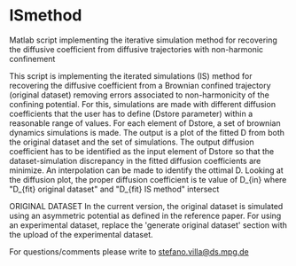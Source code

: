 # ISmethod
Matlab script implementing the iterative simulation method for recovering the diffusive coefficient from diffusive trajectories with non-harmonic confinement

This script is implementing the iterated simulations (IS) method for recovering the diffusive coefficient from a Brownian confined trajectory (original dataset) removing errors associated to non-harmonicity of the confining potential. For this, simulations are made with different diffusion coefficients that the user has to define (Dstore parameter) within a reasonable range of values.
For each element of Dstore, a set of brownian dynamics simulations is made. The  output is a plot of the fitted D from both the original dataset and the set of simulations. The output diffusion coefficient has to be identified as the input element of Dstore so that the dataset-simulation discrepancy in the fitted diffusion coefficients are minimize. An interpolation can be made to identify the ottimal D. Looking at the diffusion plot, the proper diffusion coefficient is te value of D_{in} where "D_{fit} original dataset" and "D_{fit} IS method" intersect

ORIGINAL DATASET
In the current version, the original dataset is simulated using an asymmetric potential as defined in the reference paper. 
For using an experimental dataset, replace the 'generate original dataset' section with the upload of the experimental dataset. 

For questions/comments please write to stefano.villa@ds.mpg.de
